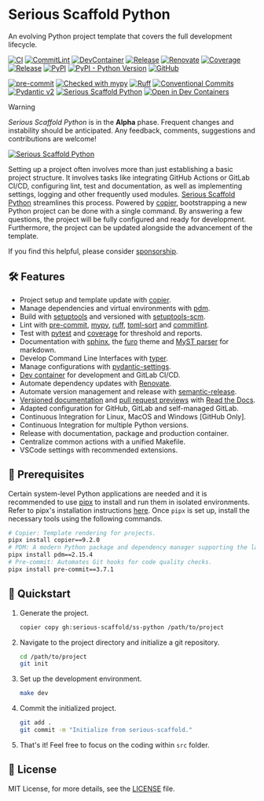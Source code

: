 # Serious Scaffold Python

An evolving Python project template that covers the full development lifecycle.

[![CI](https://github.com/serious-scaffold/ss-python/actions/workflows/ci.yml/badge.svg)](https://github.com/serious-scaffold/ss-python/actions/workflows/ci.yml)
[![CommitLint](https://github.com/serious-scaffold/ss-python/actions/workflows/commitlint.yml/badge.svg)](https://github.com/serious-scaffold/ss-python/actions/workflows/commitlint.yml)
[![DevContainer](https://github.com/serious-scaffold/ss-python/actions/workflows/devcontainer.yml/badge.svg)](https://github.com/serious-scaffold/ss-python/actions/workflows/devcontainer.yml)
[![Release](https://github.com/serious-scaffold/ss-python/actions/workflows/release.yml/badge.svg)](https://github.com/serious-scaffold/ss-python/actions/workflows/release.yml)
[![Renovate](https://github.com/serious-scaffold/ss-python/actions/workflows/renovate.yml/badge.svg)](https://github.com/serious-scaffold/ss-python/actions/workflows/renovate.yml)
[![Coverage](https://img.shields.io/endpoint?url=https://serious-scaffold.github.io/ss-python/_static/badges/coverage.json)](https://serious-scaffold.github.io/ss-python/reports/coverage)
[![Release](https://img.shields.io/github/v/release/serious-scaffold/ss-python)](https://github.com/serious-scaffold/ss-python/releases)
[![PyPI](https://img.shields.io/pypi/v/ss-python)](https://pypi.org/project/ss-python/)
[![PyPI - Python Version](https://img.shields.io/pypi/pyversions/ss-python)](https://pypi.org/project/ss-python/)
[![GitHub](https://img.shields.io/github/license/serious-scaffold/ss-python)](https://github.com/serious-scaffold/ss-python/blob/main/LICENSE)

[![pre-commit](https://img.shields.io/badge/pre--commit-enabled-brightgreen?logo=pre-commit)](https://github.com/pre-commit/pre-commit)
[![Checked with mypy](https://www.mypy-lang.org/static/mypy_badge.svg)](http://mypy-lang.org/)
[![Ruff](https://img.shields.io/endpoint?url=https://raw.githubusercontent.com/astral-sh/ruff/main/assets/badge/v2.json)](https://github.com/astral-sh/ruff)
[![Conventional Commits](https://img.shields.io/badge/Conventional%20Commits-1.0.0-%23FE5196?logo=conventionalcommits&logoColor=white)](https://conventionalcommits.org)
[![Pydantic v2](https://img.shields.io/endpoint?url=https://raw.githubusercontent.com/pydantic/pydantic/5697b1e4c4a9790ece607654e6c02a160620c7e1/docs/badge/v2.json)](https://pydantic.dev)
[![Serious Scaffold Python](https://img.shields.io/endpoint?url=https://serious-scaffold.github.io/ss-python/_static/badges/logo.json)](https://serious-scaffold.github.io/ss-python)
[![Open in Dev Containers](https://img.shields.io/static/v1?label=Dev%20Containers&message=Open&color=blue&logo=visualstudiocode)](https://vscode.dev/redirect?url=vscode://ms-vscode-remote.remote-containers/cloneInVolume?url=https://github.com/serious-scaffold/ss-python)

> [!WARNING]
> _Serious Scaffold Python_ is in the **Alpha** phase.
> Frequent changes and instability should be anticipated.
> Any feedback, comments, suggestions and contributions are welcome!

[![Serious Scaffold Python](https://serious-scaffold.github.io/ss-python/_static/images/logo.svg)](https://github.com/serious-scaffold/ss-python)

Setting up a project often involves more than just establishing a basic project structure. It involves tasks like integrating GitHub Actions or GitLab CI/CD, configuring lint, test and documentation, as well as implementing settings, logging and other frequently used modules. [Serious Scaffold Python](https://github.com/serious-scaffold/ss-python) streamlines this process. Powered by [copier](https://copier.readthedocs.io/), bootstrapping a new Python project can be done with a single command. By answering a few questions, the project will be fully configured and ready for development. Furthermore, the project can be updated alongside the advancement of the template.

If you find this helpful, please consider [sponsorship](https://github.com/sponsors/huxuan).

## 🛠️ Features

- Project setup and template update with [copier](https://copier.readthedocs.io/).
- Manage dependencies and virtual environments with [pdm](https://pdm-project.org/).
- Build with [setuptools](https://github.com/pypa/setuptools) and versioned with [setuptools-scm](https://github.com/pypa/setuptools_scm/).
- Lint with [pre-commit](https://pre-commit.com), [mypy](http://www.mypy-lang.org/), [ruff](https://github.com/charliermarsh/ruff), [toml-sort](https://github.com/pappasam/toml-sort) and [commitlint](https://commitlint.js.org/).
- Test with [pytest](https://pytest.org/) and [coverage](https://coverage.readthedocs.io) for threshold and reports.
- Documentation with [sphinx](https://www.sphinx-doc.org/), the [furo](https://pradyunsg.me/furo) theme and [MyST parser](https://myst-parser.readthedocs.io/) for markdown.
- Develop Command Line Interfaces with [typer](https://typer.tiangolo.com/).
- Manage configurations with [pydantic-settings](https://docs.pydantic.dev/latest/usage/pydantic_settings/).
- [Dev container](https://containers.dev/) for development and GitLab CI/CD.
- Automate dependency updates with [Renovate](https://github.com/renovatebot/renovate).
- Automate version management and release with [semantic-release](https://github.com/semantic-release/semantic-release).
- [Versioned documentation](https://docs.readthedocs.io/en/stable/versions.html) and [pull request previews](https://docs.readthedocs.io/en/stable/pull-requests.html) with [Read the Docs](https://readthedocs.org/).
- Adapted configuration for GitHub, GitLab and self-managed GitLab.
- Continuous Integration for Linux, MacOS and Windows [GitHub Only].
- Continuous Integration for multiple Python versions.
- Release with documentation, package and production container.
- Centralize common actions with a unified Makefile.
- VSCode settings with recommended extensions.

## 🔧 Prerequisites

Certain system-level Python applications are needed and it is recommended to use [pipx](https://pypa.github.io/pipx/) to install and run them in isolated environments. Refer to pipx's installation instructions [here](https://pypa.github.io/pipx/installation/). Once `pipx` is set up, install the necessary tools using the following commands.

```bash
# Copier: Template rendering for projects.
pipx install copier==9.2.0
# PDM: A modern Python package and dependency manager supporting the latest PEP standards.
pipx install pdm==2.15.4
# Pre-commit: Automates Git hooks for code quality checks.
pipx install pre-commit==3.7.1
```

## 🚀 Quickstart

1. Generate the project.

   ```bash
   copier copy gh:serious-scaffold/ss-python /path/to/project
   ```

2. Navigate to the project directory and initialize a git repository.

   ```bash
   cd /path/to/project
   git init
   ```

3. Set up the development environment.

   ```bash
   make dev
   ```

4. Commit the initialized project.

   ```bash
   git add .
   git commit -m "Initialize from serious-scaffold."
   ```

5. That's it! Feel free to focus on the coding within `src` folder.

## 📜 License

MIT License, for more details, see the [LICENSE](https://github.com/serious-scaffold/ss-python/blob/main/LICENSE) file.

